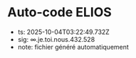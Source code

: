 # Auto-code ELIOS
- ts: 2025-10-04T03:22:49.732Z
- sig: ∞.je.toi.nous.432.528
- note: fichier généré automatiquement